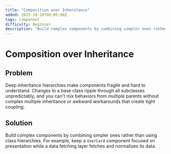 ```yaml
---
title: "Composition over Inheritance"
added: 2025-10-10T00:00:00Z
tags: Component
difficulty: Beginner
description: "Build complex components by combining simpler ones rather than using class hierarchies."
---
```

# Composition over Inheritance

## Problem

Deep inheritance hierarchies make components fragile and hard to understand. Changes to a base class ripple through all subclasses unpredictably, and you can't mix behaviors from multiple parents without complex multiple inheritance or awkward workarounds that create tight coupling.

## Solution

Build complex components by combining simpler ones rather than using class hierarchies. For example, keep a `UserCard` component focused on presentation while a data fetching layer fetches and normalizes its data.
